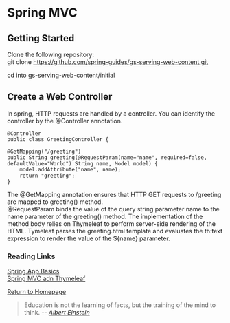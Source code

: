 # Spring MVC

## Getting Started
Clone the following repository:<br>
git clone https://github.com/spring-guides/gs-serving-web-content.git

cd into gs-serving-web-content/initial

## Create a Web Controller
In spring, HTTP requests are handled by a controller. You can identify the controller by the @Controller annotation.


    @Controller
    public class GreetingController {

    @GetMapping("/greeting")
	public String greeting(@RequestParam(name="name", required=false, defaultValue="World") String name, Model model) {
		model.addAttribute("name", name);
		return "greeting";
	}
The @GetMapping annotation ensures that HTTP GET requests to /greeting are mapped to greeting() method.<br>
@RequestParam binds the value of the query string parameter name to the name parameter of the greeting() method. The implementation of the method body relies on Thymeleaf to perform server-side rendering of the HTML. Tymeleaf parses the greeting.html template and evaluates the th:text expression to render the value of the ${name} parameter.
 
  

  



### Reading Links
[Spring App Basics](https://spring.io/guides/gs/serving-web-content/) <br>
[Spring MVC adn Thymeleaf](https://www.thymeleaf.org/doc/articles/springmvcaccessdata.html) <br>


[Return to Homepage](https://claudiobailon.github.io/reading-notes/401.html)


 
>Education is not the learning of facts,
>but the training of the mind to think.
> -- <cite>[Albert Einstein][1]</cite>

[1]:https://www.goodreads.com/quotes/6137386-education-is-not-the-learning-of-facts-but-the-training 